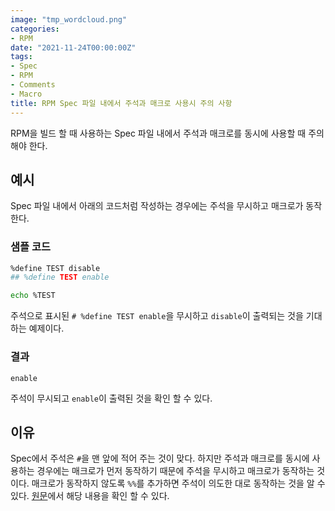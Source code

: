 ```yaml
---
image: "tmp_wordcloud.png"
categories:
- RPM
date: "2021-11-24T00:00:00Z"
tags:
- Spec
- RPM
- Comments
- Macro
title: RPM Spec 파일 내에서 주석과 매크로 사용시 주의 사항
---
```


RPM을 빌드 할 때 사용하는 Spec 파일 내에서 주석과 매크로를 동시에 사용할 때 주의해야 한다.

## 예시

Spec 파일 내에서 아래의 코드처럼 작성하는 경우에는 주석을 무시하고 매크로가 동작한다.

### 샘플 코드

```bash
%define TEST disable
## %define TEST enable

echo %TEST
```

주석으로 표시된 ```# %define TEST enable```을 무시하고 ```disable```이 출력되는 것을 기대하는 예제이다.

### 결과

```rpm
enable
```

주석이 무시되고 ```enable```이 출력된 것을 확인 할 수 있다.

## 이유
Spec에서 주석은 ```#```을 맨 앞에 적어 주는 것이 맞다. 하지만 주석과 매크로를 동시에 사용하는 경우에는 매크로가 먼저 동작하기 때문에 주석을 무시하고 매크로가 동작하는 것이다. 매크로가 동작하지 않도록 ```%%```를 추가하면 주석이 의도한 대로 동작하는 것을 알 수 있다. [원문](https://docs.fedoraproject.org/en-US/Fedora_Draft_Documentation/0.1/html/Packagers_Guide/chap-Packagers_Guide-Spec_File_Reference-Comments.html)에서 해당 내용을 확인 할 수 있다.